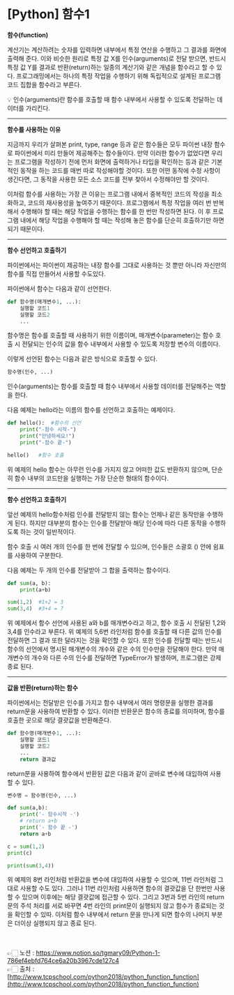 # [Python] 함수1

**함수(function)**

계산기는 계산하려는 숫자를 입력하면 내부에서 특정 연산을 수행하고 그 결과를 화면에 출력해
준다.
이와 비슷한 원리로 특정 값 X를 인수(arguments)로 전달 받으면, 반드시 특정 값 Y를 결과로 반환(return)하는 일종의 계산기와 같은 개념을 함수라고 할 수 있다. 프로그래밍에서는 하나의 특정 작업을 수행하기 위해 독립적으로 설계된 프로그램 코드 집합을 함수라고 부른다.

<aside>
💡 인수(arguments)란 함수를 호출할 때 함수 내부에서 사용할 수 있도록 전달하는 데이터를 가리킨다.

</aside>

---

**함수를 사용하는 이유**

지금까지 우리가 살펴본 print, type, range 등과 같은 함수들은 모두 파이썬 내장 함수로 파이썬에서 미리 만들어 제공해주는 함수들이다.
만약 이러한 함수가 없었다면 우리는 프로그램을 작성하기 전에 먼저 화면에 출력하거나 타입을 
확인하는 등과 같은 기본적인 동작을 하는 코드를 매번 따로 작성해야할 것이다. 또한 어떤 동작에 수정 사항이 생긴다면, 그 동작을 사용한 모든 소스 코드를 전부 찾아서 수정해야만 할 것이다.

이처럼 함수를 사용하는 가장 큰 이유는 프로그램 내에서 중복적인 코드의 작성을 최소화하고, 
코드의 재사용성을 높여주기 때문이다.
프로그램에서 특정 작업을 여러 번 반복해서 수행해야 할 때는 해당 작업을 수행하는 함수를 한 번만 작성하면 된다. 이 후 프로그램 내에서 해당 작업을 수행해야 할 때는 작성해 놓은 함수를 단순히 
호출하기만 하면 되기 때문이다.

---

**함수 선언하고 호출하기**

파이썬에서는 파이썬이 제공하는 내장 함수를 그대로 사용하는 것 뿐만 아니라 자신만의 함수를 
직접 만들어서 사용할 수도있다.

파이썬에서 함수는 다음과 같이 선언한다.

```python
def 함수명(매개변수1, ...):
	실행할 코드1
	실행할 코드2
	...
```

함수명은 함수를 호출할 때 사용하기 위한 이름이며, 매개변수(parameter)는 함수 호출 시 전달되는 인수의 값을 함수 내부에서 사용할 수 있도록 저장할 변수의 이름이다.

이렇게 선언된 함수는 다음과 같은 방식으로 호출할 수 있다.

```python
함수명(인수, ...)
```

인수(arguments)는 함수를 호출할 때 함수 내부에서 사용할 데이터를 전달해주는 역할을 한다.

다음 예제는 hello라는 이름의 함수를 선언하고 호출하는 예제이다.

```python
def hello():  #함수의 선언
	print("-함수 시작-")
	print("안녕하세요!")
	print("-함수 끝-")

hello()   #함수 호출
```

위 예제의 hello 함수는 아무런 인수를 가지지 않고 어떠한 값도 반환하지 않으며, 단순히 함수 내부의 코드만을 실행하는 가장 단순한 형태의 함수이다.

---

**함수 선언하고 호출하기**

앞선 예제의 hello함수처럼 인수를 전달받지 않는 함수는 언제나 같은 동작만을 수행하게 된다. 
하지만 대부분의 함수는 인수를 전달받아 해당 인수에 따라 다른 동작을 수행하도록 하는 것이 일반적이다.

함수 호출 시 여러 개의 인수를 한 번에 전달할 수 있으며, 인수들은 소괄호 () 안에 쉼표를 사용하여 구분한다.

다음 예제는 두 개의 인수를 전달받아 그 합을 출력하는 함수이다.

```python
def sum(a, b):
	print(a+b)

sum(1,2)  #1+2 = 3
sum(3,4)  #3+4 = 7
```

위 예제에서 함수 선언에 사용된 a와 b를 매개변수라고 하고, 함수 호출 시 전달된 1,2와 3,4를 인수라고 부른다.
위 예제의 5,6번 라인처럼 함수를 호출할 때 다른 값의 인수를 전달하면 그 결과 또한 달라지는 것을 확인할 수 있다.
또한 인수를 전달할 때는 반드시 함수의 선언에서 명시된 매개변수의 개수와 같은 수의 인수만을 
전달해야 한다.
만약 매개변수의 개수와 다른 수의 인수를 전달하면 TypeError가 발생하며, 프로그램은 강제종료
된다.

---

**값을 반환(return)하는 함수**

파이썬에서는 전달받은 인수를 가지고 함수 내부에서 여러 명령문을 실행한 결과를 return문을 사용하여 반환할 수 있다.
이러한 반환문은 함수의 종료를 의미하며, 함수를 호출한 곳으로 해당 결괏값을 반환해준다.

```python
def 함수명(매개변수1, ...):
	실행할 코드1
	실행할 코드2
	...
	return 결과값
```

return문을 사용하여 함수에서 반환된 값은 다음과 같이 곧바로 변수에 대입하여 사용할 수 있다.

```python
변수명 = 함수명(인수, ...)
```

```python
def sum(a,b):
	print('- 함수시작 -')
	# return a+b
	print('- 함수 끝 -')
	return a+b

c = sum(1,2)
print(c)

print(sum(3,4))
```


위 예제의 8번 라인처럼 반환값을 변수에 대입하여 사용할 수 있으며, 11번 라인처럼 그대로 사용할 수도 있다.
그러나 11번 라인처럼 사용하면 함수의 결괏값을 단 한번만 사용할 수 있으며 이후에는 해당 결괏값에 접근할 수 있다.
그리고 3번과 5번 라인의 return 문의 주석 처리를 서로 바꾸면 4번 라인의 print문이 실행되지 않고 함수가 종료되는 것을 확인할 수 있따.
이처럼 함수 내부에서 return 문을 만나게 되면 함수의 나머지 부분은 더이상 실행되지 않고 종료
된다.

<br><br>
👉🏻 노션 : https://www.notion.so/tgmary09/Python-1-786ef4ebfd764ce6a20b3967cde127c4
<br>
👉🏻 출처 : [http://www.tcpschool.com/python2018/python_function_function](http://www.tcpschool.com/python2018/python_function_function)
